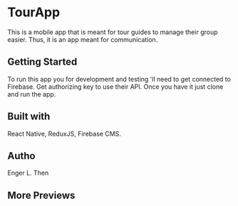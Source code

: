 # TourApp

This is a mobile app that is meant for tour guides to manage their group easier. Thus, it is an app meant for communication.

## Getting Started
To run this app you for development and testing 'll need to get connected to Firebase. Get authorizing key to use their API. Once you have it just clone and run the app.

## Built with
React Native, ReduxJS, Firebase CMS.

## Autho
Enger L. Then

## More Previews

